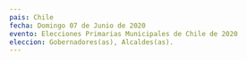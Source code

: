 ```yaml
---
pais: Chile
fecha: Domingo 07 de Junio de 2020
evento: Elecciones Primarias Municipales de Chile de 2020
eleccion: Gobernadores(as), Alcaldes(as).
---
```



